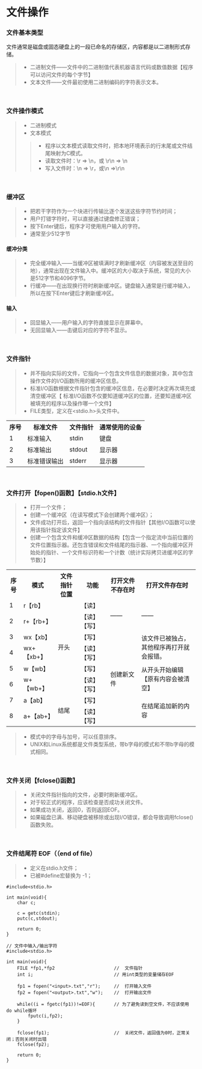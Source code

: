 # 文件操作

### 文件基本类型
文件通常是磁盘或固态硬盘上的一段已命名的存储区，内容都是以二进制形式存储。
>* 二进制文件——文件中的二进制值代表机器语言代码或数值数据【程序可以访问文件的每个字节】
>* 文本文件——文件最初使用二进制编码的字符表示文本。

<br>

### 文件操作模式
>* 二进制模式
>* 文本模式
>>* 程序以文本模式读取文件时，把本地环境表示的行末尾或文件结尾映射为C模式。
>>* 读取文件时：\r => \n，或 \r\n => \n
>>* 写入文件时：\n => \r，或\n =>\r\n

<br>

### 缓冲区
>* 把若干字符作为一个块进行传输比逐个发送这些字符节约时间；
>* 用户打错字符时，可以直接通过键盘修正错误；
>* 按下Enter键后，程序才可使用用户输入的字符。
>* 通常至少512字节
#### 缓冲分类
>* 完全缓冲输入——当缓冲区被填满时才刷新缓冲区（内容被发送至目的地），通常出现在文件输入中。缓冲区的大小取决于系统，常见的大小是512字节和4096字节。
>* 行缓冲——在出现换行符时刷新缓冲区。键盘输入通常是行缓冲输入，所以在按下Enter键后才刷新缓冲区。
#### 输入
>* 回显输入——用户输入的字符直接显示在屏幕中。
>* 无回显输入——击键后对应的字符不显示。

<br>

### 文件指针
>* 并不指向实际的文件，它指向一个包含文件信息的数据对象，其中包含操作文件的I/O函数所用的缓冲区信息。
>* 标准I/O函数根据文件指针包含的缓冲区信息，在必要时决定再次填充或清空缓冲区【 标准I/O函数不仅要知道缓冲区的位置，还要知道缓冲区被填充的程序以及操作哪一个文件】
>* FILE类型，定义在<stdio.h>头文件中。
<table>
    <tr>
        <th>序号</th>
        <th>标准文件</th>
        <th>文件指针</th>
        <th>通常使用的设备</th>
    </tr>
    <tr>
        <td>1</td>
        <td>标准输入</td>
        <td>stdin</td>
        <td>键盘</td>
    </tr>
        <tr>
        <td>2</td>
        <td>标准输出</td>
        <td>stdout</td>
        <td>显示器</td>
    </tr>
            <tr>
        <td>3</td>
        <td>标准错误输出</td>
        <td>stderr</td>
        <td>显示器</td>
    </tr>
   
</table>

<br>

### 文件打开【fopen()函数】【stdio.h文件】
>* 打开一个文件；
>* 创建一个缓冲区（在读写模式下会创建两个缓冲区）；
>* 文件成功打开后，返回一个指向该结构的文件指针【其他I/O函数可以使用该指针指定该文件】
>* 创建一个包含文件和缓冲区数据的结构【包含一个指定流中当前位置的文件位置指示器。还包含错误和文件结尾的指示器、一个指向缓冲区开始处的指针、一个文件标识符和一个计数（统计实际拷贝进缓冲区的字节数）】

<table>
    <tr>
        <th>序号</th>
        <th>模式</th>
        <th>文件指针位置</th>
        <th>功能</th>
        <th>打开文件不存在时</th>
        <th>打开文件存在时</th>
    </tr>
    <tr>
        <td>1</td>
        <td>r【rb】</td>
        <td rowspan=6>开头</td>
        <td>【读】</td>
        <td rowspan=2>——</td>
        <td rowspan=2>——</td>
    </tr>
        <tr>
        <td>2</td>
        <td>r+【rb+】</td>
        <td>【读】【写】</td>
    </tr>
    <tr>
        <td>3</td>
        <td>wx【xb】</td>
        <td>【写】</td>
        <td rowspan=6>创建新文件</td>
        <td rowspan=2>该文件已被独占，其他程序再打开就会报错。</td>
    </tr>
      <tr>
        <td>4</td>
        <td>wx+【xb+】</td>
        <td>【读】【写】</td>
    </tr>
      <tr>
        <td>5</td>
        <td>w【wb】</td>
        <td>【写】</td>
        <td rowspan=2>从开头开始编辑【原有内容会被清空】</td>
    </tr>  
        <tr>
        <td>6</td>
        <td>w+【wb+】</td>
        <td>【读】【写】</td>
    </tr>  
          <tr>
        <td>7</td>
        <td>a【ab】</td>
        <td rowspan=2>结尾</td>
        <td>【写】</td>
        <td rowspan=2>在结尾追加新的内容</td>
    </tr>  
            <tr>
        <td>8</td>
        <td>a+【ab+】</td>
        <td>【读】【写】</td>
    </tr>  
  
</table>

>* 模式中的字母与加号，可以任意排序。
>* UNIX和Linux系统都是文件类型系统，带b字母的模式和不带b字母的模式相同。

<br>

### 文件关闭【fclose()函数】
>* 关闭文件指针指向的文件，必要时刷新缓冲区。
>* 对于较正式的程序，应该检查是否成功关闭文件。
>* 如果成功关闭，返回0，否则返回EOF。
>* 如果磁盘已满、移动硬盘被移除或出现I/O错误，都会导致调用fclose()函数失败。

<br>

### 文件结尾符 EOF（（end of file）
>* 定义在stdio.h文件；
>* 已被#define宏替换为 -1；
```
#include<stdio.h>

int main(void){
    char c;

    c = getc(stdin);
    putc(c,stdout);

    return 0;
}
```
```
// 文件中输入/输出字符
#include<stdio.h>

int main(void){
    FILE *fp1,*fp2                      //  文件指针
    int i;                              // 用int类型的变量储存EOF

    fp1 = fopen("<input>.txt","r");     //  打开输入文件
    fp2 = fopen("<output>.txt","w");    //  打开输出文件

    while((i = fgetc(fp1))!=EOF){       // 为了避免读到空文件，不应该使用 do while循环   
        fputc(i,fp2);             
    }

    fclose(fp1);                        //  关闭文件，返回值为0时，正常关闭；否则关闭时出错
    fclose(fp2);

    return 0;
}
```










